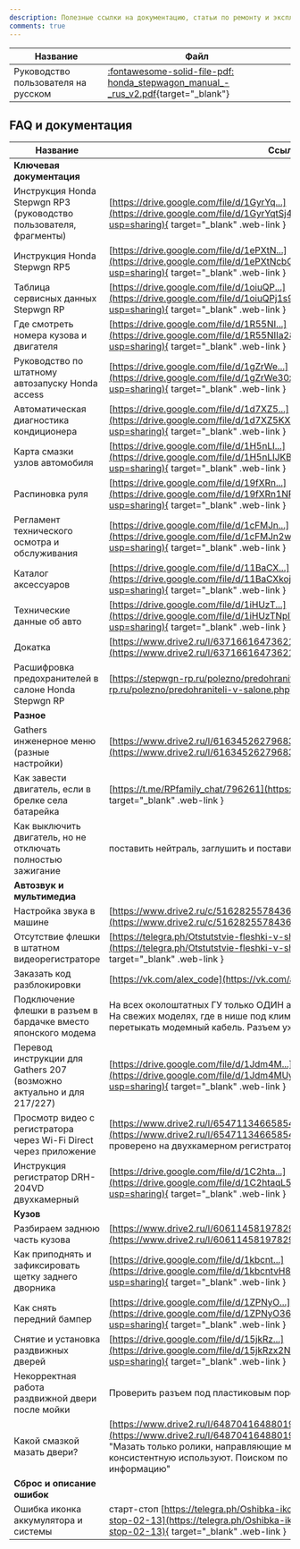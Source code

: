 ```yaml
---
description: Полезные ссылки на документацию, статьи по ремонту и эксплуатации, FAQ для Honda Stepwgn 5G
comments: true
---
```


| Название                            | Файл                                                                                                                                       |
|-------------------------------------|--------------------------------------------------------------------------------------------------------------------------------------------|
| Руководство пользователя на русском | [:fontawesome-solid-file-pdf: honda_stepwagon_manual_-_rus_v2.pdf](/assets/downloads/honda_stepwagon_manual_-_rus_v2.pdf){target="_blank"} |

## FAQ и документация

| Название                                                              | 	Ссылка                                                                                                                                                                                                                                                                 |
|-----------------------------------------------------------------------|-------------------------------------------------------------------------------------------------------------------------------------------------------------------------------------------------------------------------------------------------------------------------|
| **Ключевая документация**                                             |                                                                                                                                                                                                                                                                         |
| Инструкция Honda Stepwgn RP3 (руководство пользователя, фрагменты)	   | [https://drive.google.com/file/d/1GyrYq...](https://drive.google.com/file/d/1GyrYqtSj4qFSErlCAM1YLPebfKpJwWdh/view?usp=sharing){ target="_blank" .web-link }                                                                                                            |
| Инструкция Honda Stepwgn RP5	                                         | [https://drive.google.com/file/d/1ePXtN...](https://drive.google.com/file/d/1ePXtNcbG884_cnpr-BkEw-q9YVhMngII/view?usp=sharing){ target="_blank" .web-link }                                                                                                            |
| Таблица сервисных данных Stepwgn RP	                                  | [https://drive.google.com/file/d/1oiuQP...](https://drive.google.com/file/d/1oiuQPj1s9B_MOmo_vE21vvtINRm_nRrd/view?usp=sharing){ target="_blank" .web-link }                                                                                                            |
| Где смотреть номера кузова и двигателя	                               | [https://drive.google.com/file/d/1R55NI...](https://drive.google.com/file/d/1R55NIIa28V8KsR7Xi4h28a6NpAJPU_Ha/view?usp=sharing){ target="_blank" .web-link }                                                                                                            |
| Руководство по штатному автозапуску Honda access	                     | [https://drive.google.com/file/d/1gZrWe...](https://drive.google.com/file/d/1gZrWe30xV5M6Hi9rwKhcaT-mKnS2LDS9/view?usp=sharing){ target="_blank" .web-link }                                                                                                            |
| Автоматическая диагностика кондиционера                               | 	[https://drive.google.com/file/d/1d7XZ5...](https://drive.google.com/file/d/1d7XZ5KXIVpDG-FUjndgJqqdaeyh8MTVk/view?usp=sharing){ target="_blank" .web-link }                                                                                                           |
| Карта смазки узлов автомобиля	                                        | [https://drive.google.com/file/d/1H5nLI...](https://drive.google.com/file/d/1H5nLIJKBwBzV7vj_1Dm1ZmDqv7F4aPsn/view?usp=sharing){ target="_blank" .web-link }                                                                                                            |
| Распиновка руля                                                       | 	[https://drive.google.com/file/d/19fXRn...](https://drive.google.com/file/d/19fXRn1NF-vzCC-9jXYqYzU2gW5473mL3/view?usp=sharing){ target="_blank" .web-link }                                                                                                           |
| Регламент технического осмотра и обслуживания	                        | [https://drive.google.com/file/d/1cFMJn...](https://drive.google.com/file/d/1cFMJn2wPogm4Bf5oJcx-B_E8xwDE9IOW/view?usp=sharing){ target="_blank" .web-link }                                                                                                            |
| Каталог аксессуаров	                                                  | [https://drive.google.com/file/d/11BaCX...](https://drive.google.com/file/d/11BaCXkoj5iLV6V6jDi1hmFUHpWjGbsBe/view?usp=sharing){ target="_blank" .web-link }                                                                                                            |
| Технические данные об авто	                                           | [https://drive.google.com/file/d/1iHUzT...](https://drive.google.com/file/d/1iHUzTNpIWhYq4sG1tt02qcYPUIkTB4pJ/view?usp=sharing){ target="_blank" .web-link }                                                                                                            |
| Докатка                                                               | 	[https://www.drive2.ru/l/637166164736217747/](https://www.drive2.ru/l/637166164736217747/){ target="_blank" .drive2-link }                                                                                                                                             |
| Расшифровка предохранителей в салоне Honda Stepwgn RP	                | [https://stepwgn-rp.ru/polezno/predohraniteli-v-salone.php](https://stepwgn-rp.ru/polezno/predohraniteli-v-salone.php){ target="_blank" .web-link }	                                                                                                                    |
| **Разное**                                                            |                                                                                                                                                                                                                                                                         |
| Gathers инженерное меню (разные настройки)                            | 	[https://www.drive2.ru/l/616345262796839720/](https://www.drive2.ru/l/616345262796839720/){ target="_blank" .drive2-link }                                                                                                                                             |                                                                                                                                                                                                                                                                                                                                                                                                                  |
| Как завести двигатель, если в брелке села батарейка                   | 	[https://t.me/RPfamily_chat/796261](https://t.me/RPfamily_chat/796261){ target="_blank" .web-link }                                                                                                                                                                    |
| Как выключить двигатель, но не отключать полностью зажигание	         | 	поставить нейтраль, заглушить и поставить паркинг                                                                                                                                                                                                                      |
| **Автозвук и мультимедиа**	                                           |                                                                                                                                                                                                                                                                         |
| Настройка звука в машине                                              | [https://www.drive2.ru/c/516282557843636378/](https://www.drive2.ru/c/516282557843636378/){ target="_blank" .drive2-link }                                                                                                                                              |
| Отсутствие флешки в штатном видеорегистраторе                         | [https://telegra.ph/Otstutstvie-fleshki-v-shtatnom-videoregistratore-02-11](https://telegra.ph/Otstutstvie-fleshki-v-shtatnom-videoregistratore-02-11){ target="_blank" .web-link }                                                                                     |
| Заказать код разблокировки                                            | [https://vk.com/alex_code](https://vk.com/alex_code){ target="_blank" .web-link }                                                                                                                                                                                       |
| Подключение флешки в разъем в бардачке вместо японского модема        | На всех околоштатных ГУ только ОДИН активный USB. Просто запомните это. На свежих моделях, где в нише под климатом уже есть планка с USB, перетыкать модемный кабель. Разъем уже ЗАНЯТ тем, что в нише                                                                  |
| Перевод инструкции для Gathers 207 (возможно актуально и для 217/227) | [https://drive.google.com/file/d/1Jdm4M...](https://drive.google.com/file/d/1Jdm4MUy7U5ZYhQ8NCHakQ6eoRp_sr6Cs/view?usp=sharing){ target="_blank" .web-link }                                                                                                            |
| Просмотр видео с регистратора через Wi-Fi Direct через приложение     | [https://www.drive2.ru/l/654711346658549978/](https://www.drive2.ru/l/654711346658549978/){ target="_blank" .drive2-link }   проверено на двухкамерном регистраторе 204                                                                                                 |
| Инструкция регистратор DRH-204VD двухкамерный                         | [https://drive.google.com/file/d/1C2hta...](https://drive.google.com/file/d/1C2htaqL55YmpoJjyeDaNTa86Lf1_TYsQ/view?usp=sharing){ target="_blank" .web-link }                                                                                                            |
| **Кузов**		                                                           |                                                                                                                                                                                                                                                                         |
| Разбираем заднюю часть кузова                                         | [https://www.drive2.ru/l/606114581978294002/](https://www.drive2.ru/l/606114581978294002/){ target="_blank" .drive2-link }                                                                                                                                              |
| Как приподнять и зафиксировать щетку заднего дворника                 | [https://drive.google.com/file/d/1kbcnt...](https://drive.google.com/file/d/1kbcntvH8huii9QPDV66TmvjQBRuOkKFA/view?usp=sharing){ target="_blank" .web-link }                                                                                                            |
| Как снять передний бампер                                             | [https://drive.google.com/file/d/1ZPNyO...](https://drive.google.com/file/d/1ZPNyO36QWMIDQKvGbV4ZpLL25IZdF4d3/view?usp=sharing){ target="_blank" .web-link }                                                                                                            |
| Снятие и установка раздвижных дверей                                  | [https://drive.google.com/file/d/15jkRz...](https://drive.google.com/file/d/15jkRzx2NSTL8ayFMSAbXCLQAm-DosYMV/view?usp=sharing){ target="_blank" .web-link }                                                                                                            |
| Некорректная работа раздвижной двери после мойки                      | Проверить разъем под пластиковым порогом на предмет попадания влаги                                                                                                                                                                                                     |
| Какой смазкой мазать двери?                                           | [https://www.drive2.ru/l/648704164880199972/](https://www.drive2.ru/l/648704164880199972/){ target="_blank" .drive2-link }  "Мазать только ролики, направляющие мыть!  Керамическую смазку консистентную используют. Поиском по чату в телеграм можно найти информацию" |
| **Сброс и описание ошибок**		                                         |                                                                                                                                                                                                                                                                         |
| Ошибка иконка аккумулятора и системы                                  | старт-стоп    [https://telegra.ph/Oshibka-ikonka-akkumulyatora-i-sistemy-start-stop-02-13](https://telegra.ph/Oshibka-ikonka-akkumulyatora-i-sistemy-start-stop-02-13){ target="_blank" .web-link }                                                                     |